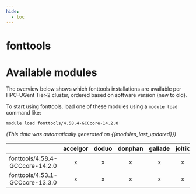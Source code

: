 ```yaml
---
hide:
  - toc
---
```


fonttools
=========

# Available modules


The overview below shows which fonttools installations are available per HPC-UGent Tier-2 cluster, ordered based on software version (new to old).

To start using fonttools, load one of these modules using a `module load` command like:

```shell
module load fonttools/4.58.4-GCCcore-14.2.0
```

*(This data was automatically generated on {{modules_last_updated}})*

| |accelgor|doduo|donphan|gallade|joltik|litleo|shinx|
| :---: | :---: | :---: | :---: | :---: | :---: | :---: | :---: |
|fonttools/4.58.4-GCCcore-14.2.0|x|x|x|x|x|x|x|
|fonttools/4.53.1-GCCcore-13.3.0|x|x|x|x|x|x|x|
